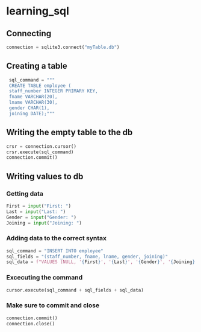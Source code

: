 # learning_sql

## Connecting
```py
connection = sqlite3.connect("myTable.db")
```

## Creating a table
```py
 sql_command = """
 CREATE TABLE employee (
 staff_number INTEGER PRIMARY KEY,
 fname VARCHAR(20),
 lname VARCHAR(30),
 gender CHAR(1),
 joining DATE);"""
```

## Writing the empty table to the db
```py
crsr = connection.cursor()
crsr.execute(sql_command)
connection.commit()
```

## Writing values to db
### Getting data
```py
First = input("First: ")
Last = input("Last: ")
Gender = input("Gender: ")
Joining = input("Joining: ")
```
### Adding data to the correct syntax
```py
sql_command = "INSERT INTO employee"
sql_fields = "(staff_number, fname, lname, gender, joining)"
sql_data = f"VALUES (NULL, '{First}', '{Last}', '{Gender}', '{Joining}');"
```
### Excecuting the command
```py
cursor.execute(sql_command + sql_fields + sql_data)
```
### Make sure to commit and close
```py
connection.commit()
connection.close()
```


